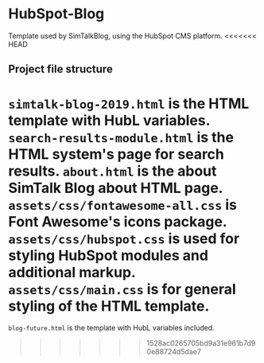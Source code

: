 # HubSpot-Blog

Template used by SimTalkBlog, using the HubSpot CMS platform.
<<<<<<< HEAD

## Project file structure

`simtalk-blog-2019.html` is the HTML template with HubL variables.
`search-results-module.html` is the HTML system's page for search results.
`about.html` is the about SimTalk Blog about HTML page.
`assets/css/fontawesome-all.css` is Font Awesome's icons package.
`assets/css/hubspot.css` is used for styling HubSpot modules and additional markup.
`assets/css/main.css` is for general styling of the HTML template.
=======
`blog-future.html` is the template with HubL variables included.
>>>>>>> 1528ac0265705bd9a31e961b7d90e88724d5dae7
